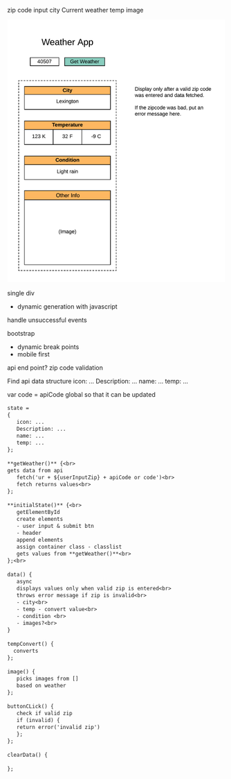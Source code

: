 zip code input
city
Current weather
temp
image

![wireframe](pseudocode/weather-app.png)

single div
- dynamic generation with javascript

handle unsuccessful events

bootstrap
- dynamic break points
- mobile first

api end point?
zip code validation

Find api data structure
icon: ...
Description: ...
name: ...
temp: ...

var code = apiCode
global so that it can be updated



    state =
    {
       icon: ...
       Description: ...
       name: ...
       temp: ...
    };
    
    **getWeather()** {<br>
    gets data from api
       fetch('ur + ${userInputZip} + apiCode or code')<br>
       fetch returns values<br>
    };

    **initialState()** {<br>
       getElementById
       create elements
       - user input & submit btn
       - header
       append elements
       assign container class - classlist
       gets values from **getWeather()**<br>
    };<br>
    
    data() {
       async
       displays values only when valid zip is entered<br>
       throws error message if zip is invalid<br>
       - city<br>
       - temp - convert value<br>
       - condition <br>
       - images?<br>
    }
    
    tempConvert() {
      converts
    };
    
    image() {
       picks images from []
       based on weather
    };
    
    buttonCLick() {
       check if valid zip
       if (invalid) {
       return error('invalid zip')
       };
    };
    
    clearData() {
    
    };
    
